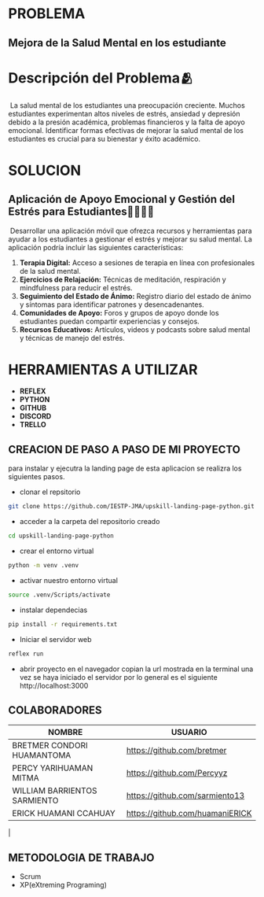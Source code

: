 # PROBLEMA
## Mejora de la Salud Mental en los estudiante

# Descripción del Problema🫂
 La salud mental de los estudiantes  una preocupación creciente. Muchos estudiantes experimentan altos niveles de estrés, ansiedad y depresión debido a la presión académica, problemas financieros y la falta de apoyo emocional. Identificar formas efectivas de mejorar la salud mental de los estudiantes es crucial para su bienestar y éxito académico.

# SOLUCION
## Aplicación de Apoyo Emocional y Gestión del Estrés para Estudiantes🧑‍⚕️🧑‍🎓

 Desarrollar una aplicación móvil que ofrezca recursos y herramientas para ayudar a los estudiantes a gestionar el estrés y mejorar su salud mental. La aplicación podría incluir las siguientes características:

1. **Terapia Digital:** Acceso a sesiones de terapia en línea con profesionales de la salud mental.
2. **Ejercicios de Relajación:** Técnicas de meditación, respiración y mindfulness para reducir el estrés.
3. **Seguimiento del Estado de Ánimo:** Registro diario del estado de ánimo y síntomas para identificar patrones y desencadenantes.
4. **Comunidades de Apoyo:** Foros y grupos de apoyo donde los estudiantes puedan compartir experiencias y consejos.
5. **Recursos Educativos:** Artículos, videos y podcasts sobre salud mental y técnicas de manejo del estrés.

# HERRAMIENTAS A UTILIZAR 
- **REFLEX**
- **PYTHON**
- **GITHUB**
- **DISCORD**
- **TRELLO** 
## CREACION DE PASO A PASO DE MI PROYECTO
para instalar y ejecutra la landing page de esta aplicacion se realizra los siguientes pasos.

- clonar el repsitorio
```bash
git clone https://github.com/IESTP-JMA/upskill-landing-page-python.git
```
- acceder a la carpeta del repositorio creado
```bash
cd upskill-landing-page-python
```
- crear el entorno virtual
```bash
python -m venv .venv
```
- activar nuestro entorno virtual
```bash
source .venv/Scripts/activate
```
- instalar dependecias
```bash
pip install -r requirements.txt
```
- Iniciar el servidor web
```bash
reflex run
```
- abrir proyecto en el navegador copian la url mostrada en la terminal una vez se haya iniciado el servidor por lo general es el siguiente http://localhost:3000

## COLABORADORES
|NOMBRE|USUARIO|
|---------|-------|
|BRETMER CONDORI HUAMANTOMA|https://github.com/bretmer|
|PERCY YARIHUAMAN MITMA|https://github.com/Percyyz|
|WILLIAM BARRIENTOS SARMIENTO|https://github.com/sarmiento13|
|ERICK HUAMANI CCAHUAY|https://github.com/huamaniERICK|
|
## METODOLOGIA DE TRABAJO
- Scrum
- XP(eXtreming Programing)